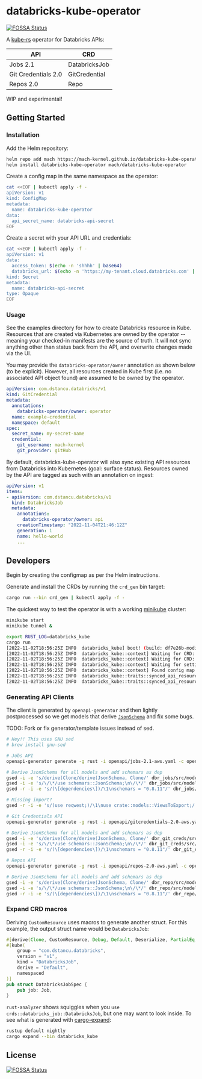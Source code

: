 # databricks-kube-operator
[![FOSSA Status](https://app.fossa.com/api/projects/git%2Bgithub.com%2Fmach-kernel%2Fdatabricks-kube-operator.svg?type=shield)](https://app.fossa.com/projects/git%2Bgithub.com%2Fmach-kernel%2Fdatabricks-kube-operator?ref=badge_shield)


A [kube-rs](https://kube.rs/) operator for Databricks APIs:

| API                 | CRD           |
|---------------------|---------------|
| Jobs 2.1            | DatabricksJob |
| Git Credentials 2.0 | GitCredential |
| Repos 2.0           | Repo          |

WIP and experimental!

## Getting Started

### Installation

Add the Helm repository:

```bash
helm repo add mach https://mach-kernel.github.io/databricks-kube-operator
helm install databricks-kube-operator mach/databricks-kube-operator
```

Create a config map in the same namespace as the operator:
```bash
cat <<EOF | kubectl apply -f -
apiVersion: v1
kind: ConfigMap
metadata:
  name: databricks-kube-operator
data:
  api_secret_name: databricks-api-secret
EOF
```

Create a secret with your API URL and credentials:

```bash
cat <<EOF | kubectl apply -f -
apiVersion: v1
data:
  access_token: $(echo -n 'shhhh' | base64)
  databricks_url: $(echo -n 'https://my-tenant.cloud.databricks.com' | base64)
kind: Secret
metadata:
  name: databricks-api-secret
type: Opaque
EOF
```

### Usage

See the examples directory for how to create Databricks resource in Kube. Resources that are created via Kubernetes are owned by the operator -- meaning your checked-in manifests are the source of truth. It will not sync anything other than status back from the API, and overwrite changes made via the UI.

You may provide the `databricks-operator/owner` annotation as shown below (to be explicit). However, all resources created in Kube first (i.e. no associated API object found) are assumed to be owned by the operator. 

```yaml
apiVersion: com.dstancu.databricks/v1
kind: GitCredential
metadata:
  annotations:
    databricks-operator/owner: operator
  name: example-credential
  namespace: default
spec:
  secret_name: my-secret-name
  credential:
    git_username: mach-kernel
    git_provider: gitHub
```

By default, databricks-kube-operator will also sync existing API resources from Databricks into Kubernetes (goal: surface status). Resources owned by the API are tagged as such with an annotation on ingest:

```yaml
apiVersion: v1
items:
- apiVersion: com.dstancu.databricks/v1
  kind: DatabricksJob
  metadata:
    annotations:
      databricks-operator/owner: api
    creationTimestamp: "2022-11-04T21:46:12Z"
    generation: 1
    name: hello-world
    ...
```

## Developers

Begin by creating the configmap as per the Helm instructions.

Generate and install the CRDs by running the `crd_gen` bin target:
```bash
cargo run --bin crd_gen | kubectl apply -f -
```

The quickest way to test the operator is with a working [minikube](https://minikube.sigs.k8s.io/docs/start/) cluster:

```bash
minikube start
minikube tunnel &
```

```bash
export RUST_LOG=databricks_kube
cargo run
[2022-11-02T18:56:25Z INFO  databricks_kube] boot! (build: df7e26b-modified)
[2022-11-02T18:56:25Z INFO  databricks_kube::context] Waiting for CRD: databricksjobs.com.dstancu.databricks
[2022-11-02T18:56:25Z INFO  databricks_kube::context] Waiting for CRD: gitcredentials.com.dstancu.databricks
[2022-11-02T18:56:25Z INFO  databricks_kube::context] Waiting for settings in config map: databricks-kube-operator
[2022-11-02T18:56:25Z INFO  databricks_kube::context] Found config map
[2022-11-02T18:56:25Z INFO  databricks_kube::traits::synced_api_resource] Looking for uningested GitCredential(s)
[2022-11-02T18:56:25Z INFO  databricks_kube::traits::synced_api_resource] Looking for uningested DatabricksJob(s)
```

### Generating API Clients

The client is generated by `openapi-generator` and then lightly postprocessed so we get models that derive [`JsonSchema`](https://github.com/GREsau/schemars#basic-usage) and fix some bugs.

TODO: Fork or fix generator/template issues instead of sed.

```bash
# Hey!! This uses GNU sed
# brew install gnu-sed

# Jobs API
openapi-generator generate -g rust -i openapi/jobs-2.1-aws.yaml -c openapi/config-jobs.yaml -o dbr_jobs

# Derive JsonSchema for all models and add schemars as dep
gsed -i -e 's/derive(Clone/derive(JsonSchema, Clone/' dbr_jobs/src/models/*
gsed -i -e 's/\/\*/use schemars::JsonSchema;\n\/\*/' dbr_jobs/src/models/*
gsed -r -i -e 's/(\[dependencies\])/\1\nschemars = "0.8.11"/' dbr_jobs/Cargo.toml

# Missing import?
gsed -r -i -e 's/(use reqwest;)/\1\nuse crate::models::ViewsToExport;/' dbr/src/apis/default_api.rs

# Git Credentials API
openapi-generator generate -g rust -i openapi/gitcredentials-2.0-aws.yaml -c openapi/config-git.yaml -o dbr_git_creds

# Derive JsonSchema for all models and add schemars as dep
gsed -i -e 's/derive(Clone/derive(JsonSchema, Clone/' dbr_git_creds/src/models/*
gsed -i -e 's/\/\*/use schemars::JsonSchema;\n\/\*/' dbr_git_creds/src/models/*
gsed -r -i -e 's/(\[dependencies\])/\1\nschemars = "0.8.11"/' dbr_git_creds/Cargo.toml

# Repos API
openapi-generator generate -g rust -i openapi/repos-2.0-aws.yaml -c openapi/config-repos.yaml -o dbr_repo

# Derive JsonSchema for all models and add schemars as dep
gsed -i -e 's/derive(Clone/derive(JsonSchema, Clone/' dbr_repo/src/models/*
gsed -i -e 's/\/\*/use schemars::JsonSchema;\n\/\*/' dbr_repo/src/models/*
gsed -r -i -e 's/(\[dependencies\])/\1\nschemars = "0.8.11"/' dbr_repo/Cargo.toml
```

### Expand CRD macros

Deriving `CustomResource` uses macros to generate another struct. For this example, the output struct name would be `DatabricksJob`:

```rust
#[derive(Clone, CustomResource, Debug, Default, Deserialize, PartialEq, Serialize, JsonSchema)]
#[kube(
    group = "com.dstancu.databricks",
    version = "v1",
    kind = "DatabricksJob",
    derive = "Default",
    namespaced
)]
pub struct DatabricksJobSpec {
    pub job: Job,
}
```

`rust-analyzer` shows squiggles when you `use crds::databricks_job::DatabricksJob`, but one may want to look inside. To see what is generated with [cargo-expand](https://github.com/dtolnay/cargo-expand):

```bash
rustup default nightly
cargo expand --bin databricks_kube
```


## License
[![FOSSA Status](https://app.fossa.com/api/projects/git%2Bgithub.com%2Fmach-kernel%2Fdatabricks-kube-operator.svg?type=large)](https://app.fossa.com/projects/git%2Bgithub.com%2Fmach-kernel%2Fdatabricks-kube-operator?ref=badge_large)